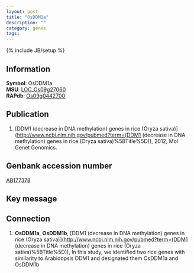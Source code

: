 ```yaml
---
layout: post
title: "OsDDM1a"
description: ""
category: genes
tags: 
---
```

{% include JB/setup %}

## Information
__Symbol__: OsDDM1a  
__MSU__: [LOC_Os09g27060](http://rice.plantbiology.msu.edu/cgi-bin/ORF_infopage.cgi?orf=LOC_Os09g27060)  
__RAPdb__: [Os09g0442700](http://rapdb.dna.affrc.go.jp/viewer/gbrowse_details/irgsp1?name=Os09g0442700)  

## Publication
1. [DDM1 (decrease in DNA methylation) genes in rice (Oryza sativa)](http://www.ncbi.nlm.nih.gov/pubmed?term=(DDM1 (decrease in DNA methylation) genes in rice (Oryza sativa)%5BTitle%5D)), 2012, Mol Genet Genomics.

## Genbank accession number
[AB177378](http://www.ncbi.nlm.nih.gov/nuccore/AB177378)

## Key message

## Connection
1. __OsDDM1a__, __OsDDM1b__, [DDM1 (decrease in DNA methylation) genes in rice (Oryza sativa)](http://www.ncbi.nlm.nih.gov/pubmed?term=(DDM1 (decrease in DNA methylation) genes in rice (Oryza sativa)%5BTitle%5D)),  In this study, we identified two rice genes with similarity to Arabidopsis DDM1 and designated them OsDDM1a and OsDDM1b



